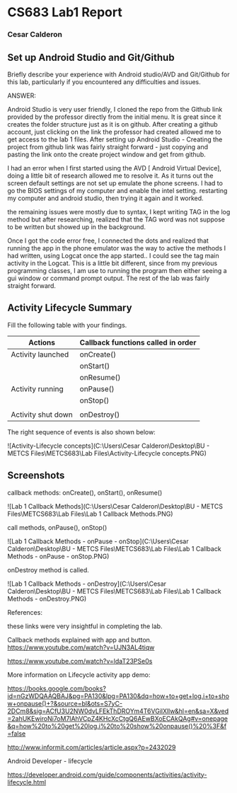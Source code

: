 # CS683 Lab1 Report 
### Cesar Calderon

## Set up Android Studio and Git/Github

Briefly describe your experience with Android studio/AVD and Git/Github for this lab, 
particularly if you encountered any difficulties and issues. 

ANSWER:

Android Studio is very user friendly, I cloned the repo from the Github link provided by the professor directly from the initial menu. It is great since it creates the folder structure just as it is on github.  After creating a github account, just clicking on the link the professor had created allowed me to get access to the lab 1 files. After setting up Android Studio - Creating the project from github link was fairly straight forward - just copying and pasting the link onto the create project window and get from github.

I had an error when I first started using the AVD [ Android Virtual Device], doing a little bit of research allowed me to resolve it. As it turns out the screen default settings are not set up emulate the phone screens. I had to go the BIOS settings of my computer and enable the intel setting. restarting my computer and android studio, then trying it again and it worked.

the remaining issues were mostly due to syntax, I kept writing TAG in the log method but after researching, realized that the TAG word was not suppose to be written but showed up in the background. 

Once I got the code error free, I connected the dots and realized that running the app in the phone emulator was the way to active the methods I had written, using Logcat once the app started.. I could see the tag main activity in the Logcat. This is a little bit different, since from my previous programming classes, I am use to running the program then either seeing a gui window or command prompt output. The rest of the lab was fairly straight forward.

## Activity Lifecycle Summary

Fill the following table with your findings.

| Actions | Callback functions called in order |
|---|---|
| Activity launched | onCreate() |
| | onStart() |
| | onResume() |
| Activity running | onPause() |
|  | onStop() |
|  |  |
| Activity shut down | onDestroy() |

The right sequence of events is also shown below:

![Activity-Lifecycle concepts](C:\Users\Cesar Calderon\Desktop\BU - METCS Files\METCS683\Lab Files\Activity-Lifecycle concepts.PNG)



## Screenshots

callback methods: onCreate(), onStart(), onResume()

![Lab 1 Callback Methods](C:\Users\Cesar Calderon\Desktop\BU - METCS Files\METCS683\Lab Files\Lab 1 Callback Methods.PNG)

call methods, onPause(), onStop()

![Lab 1 Callback Methods - onPause - onStop](C:\Users\Cesar Calderon\Desktop\BU - METCS Files\METCS683\Lab Files\Lab 1 Callback Methods - onPause - onStop.PNG)

onDestroy method is called.

![Lab 1 Callback Methods - onDestroy](C:\Users\Cesar Calderon\Desktop\BU - METCS Files\METCS683\Lab Files\Lab 1 Callback Methods - onDestroy.PNG)

References: 

these links were very insightful in completing the lab.

Callback methods explained with app and button. https://www.youtube.com/watch?v=UJN3AL4tiqw

https://www.youtube.com/watch?v=ldaT23PSe0s

More information on Lifecycle activity app demo:

https://books.google.com/books?id=nGzWDQAAQBAJ&pg=PA130&lpg=PA130&dq=how+to+get+log.i+to+show+onpause()+?&source=bl&ots=S7yC-2DCm8&sig=ACfU3U2NW0dvLFEkThDROYm4T6VGilXllw&hl=en&sa=X&ved=2ahUKEwiroNi7oM7lAhVCpZ4KHcXcCtgQ6AEwBXoECAkQAg#v=onepage&q=how%20to%20get%20log.i%20to%20show%20onpause()%20%3F&f=false

http://www.informit.com/articles/article.aspx?p=2432029

Android Developer - lifecycle 

https://developer.android.com/guide/components/activities/activity-lifecycle.html



